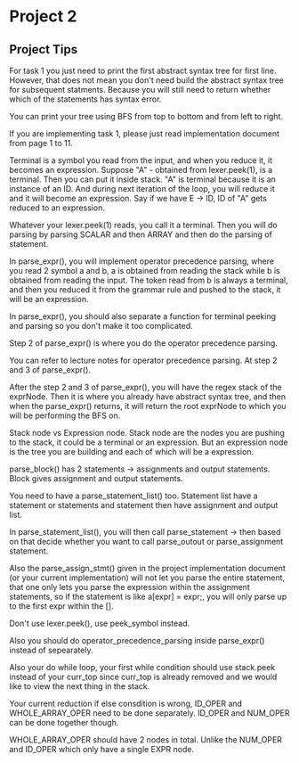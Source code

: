 # Project 2

## Project Tips

For task 1 you just need to print the first abstract syntax tree for first line. However, that does not mean you don't need build the abstract syntax tree for subsequent statments. Because you will still need to return whether which of the statements has syntax error.

You can print your tree using BFS from top to bottom and from left to right.

If you are implementing task 1, please just read implementation document from page 1 to 11.

Terminal is a symbol you read from the input, and when you reduce it, it becomes an expression. Suppose "A" - obtained from lexer.peek(1), is a terminal. Then you can put it inside stack. "A" is terminal because it is an instance of an ID. And during next iteration of the loop, you will reduce it and it will become an expression. Say if we have E -> ID, ID of "A" gets reduced to an expression.

Whatever your lexer.peek(1) reads, you call it a terminal. Then you will do parsing by parsing SCALAR and then ARRAY and then do the parsing of statement.

In parse_expr(), you will implement operator precedence parsing, where you read 2 symbol a and b, a is obtained from reading the stack while b is obtained from reading the input. The token read from b is always a terminal, and then you reduced it from the grammar rule and pushed to the stack, it will be an expression.

In parse_expr(), you should also separate a function for terminal peeking and parsing so you don't make it too complicated.

Step 2 of parse_expr() is where you do the operator precedence parsing.

You can refer to lecture notes for operator precedence parsing. At step 2 and 3 of parse_expr().

After the step 2 and 3 of parse_expr(), you will have the regex stack of the exprNode. Then it is where you already have abstract syntax tree, and then when the parse_expr() returns, it will return the root exprNode to which you will be performing the BFS on.

Stack node vs Expression node. Stack node are the nodes you are pushing to the stack, it could be a terminal or an expression. But an expression node is the tree you are building and each of which will be a expression.

parse_block() has 2 statements -> assignments and output statements. Block gives assignment and output statements.

You need to have a parse_statement_list() too. Statement list have a statement or statements and statement then have assignment and output list.

In parse_statement_list(), you will then call parse_statement -> then based on that decide whether you want to call parse_outout or parse_assignment statement.

Also the parse_assign_stmt() given in the project implementation document (or your current implementation) will not let you parse the entire statement, that one only lets you parse the expression within the assignment statements, so if the statement is like a[expr] = expr;, you will only parse up to the first expr within the [].

Don't use lexer.peek(), use peek_symbol instead.

Also you should do operator_precedence_parsing inside parse_expr() instead of sepearately.

Also your do while loop, your first while condition should use stack.peek instead of your curr_top since curr_top is already removed and we would like to view the next thing in the stack.

Your current reduction if else consdition is wrong, ID_OPER and WHOLE_ARRAY_OPER need to be done separately. ID_OPER and NUM_OPER can be done together though.

WHOLE_ARRAY_OPER should have 2 nodes in total. Unlike the NUM_OPER and ID_OPER which only have a single EXPR node.
